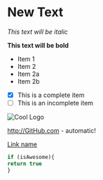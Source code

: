 # New Text

*This text will be italic*

**This text will be bold**

* Item 1
* Item 2
* Item 2a
* Item 2b

- [x] This is a complete item
- [ ] This is an incomplete item

![Cool Logo](/images/avatar.png)

http://GitHub.com - automatic!

[Link name](http://website.com)

```javascript
if (isAwesome){
return true
}
```